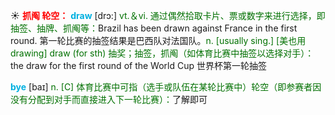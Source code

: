 ☀ <font color="red">**抓阄 轮空：**</font>
<font color="sky blue">**draw**</font> [drɔ:] 
<font color="rgb(227, 108, 9)">vt.＆vi. 通过偶然拾取卡片、票或数字来进行选择，即抽签、抽牌、抓阄等：</font>Brazil has been drawn against France in the first round. 第一轮比赛的抽签结果是巴西队对法国队。<font color="rgb(227, 108, 9)">n. [usually sing.] [美也用drawing] draw (for sth) 抽奖；抽签，抓阄（如体育比赛中抽签以选择对手）：</font>the draw for the first round of the World Cup 世界杯第一轮抽签

<font color="sky blue">**bye**</font> [baɪ] 
<font color="rgb(227, 108, 9)">n. [C] 体育比赛中可指（选手或队伍在某轮比赛中）轮空（即参赛者因没有分配到对手而直接进入下一轮比赛）：</font>了解即可

